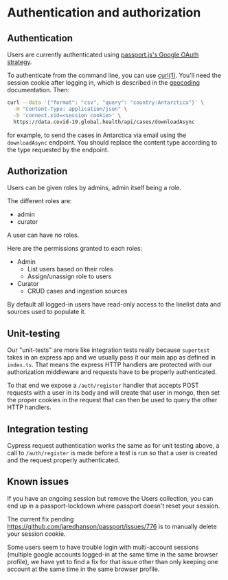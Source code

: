 # Authentication and authorization

## Authentication

Users are currently authenticated using [passport.js's Google OAuth strategy](http://www.passportjs.org/packages/passport-google-oauth20/).

To authenticate from the command line, you can use [curl(1)](https://manpages.debian.org/stable/curl/curl.1.en.html).
You'll need the session cookie after logging in, which is described in
the [geocoding](geocoding/location-service/README.md) documentation. Then:

```bash
curl --data '{"format": "csv", "query": "country:Antarctica"}' \
  -H "Content-Type: application/json" \
  -b 'connect.sid=<session cookie>' \
  https://data.covid-19.global.health/api/cases/downloadAsync
```
for example, to send the cases in Antarctica via email using the
`downloadAsync` endpoint. You should replace the content type
according to the type requested by the endpoint.

## Authorization

Users can be given roles by admins, admin itself being a role.

The different roles are:

- admin
- curator

A user can have no roles.

Here are the permissions granted to each roles:

- Admin
  - List users based on their roles
  - Assign/unassign role to users
- Curator
  - CRUD cases and ingestion sources

By default all logged-in users have read-only access to the linelist data and sources used to populate it.

## Unit-testing

Our "unit-tests" are more like integration tests really because `supertest` takes in an express app and we usually pass it our main app as defined in `index.ts`.
That means the express HTTP handlers are protected with our authorization middleware and requests have to be properly authenticated.

To that end we expose a `/auth/register` handler that accepts POST requests with a user in its body and will create that user in mongo, then set the proper cookies in the request that can then be used to query the other HTTP handlers.

## Integration testing

Cypress request authentication works the same as for unit testing above, a call to `/auth/register` is made before a test is run so that a user is created and the request properly authenticated.

## Known issues

If you have an ongoing session but remove the Users collection, you can end up in a passport-lockdown where passport doesn't reset your session.

The current fix pending https://github.com/jaredhanson/passport/issues/776 is to manually delete your session cookie.

Some users seem to have trouble login with multi-account sessions (multiple google accounts logged-in at the same time in the same browser profile), we have yet to find a fix for that issue other than only keeping one account at the same time in the same browser profile.
